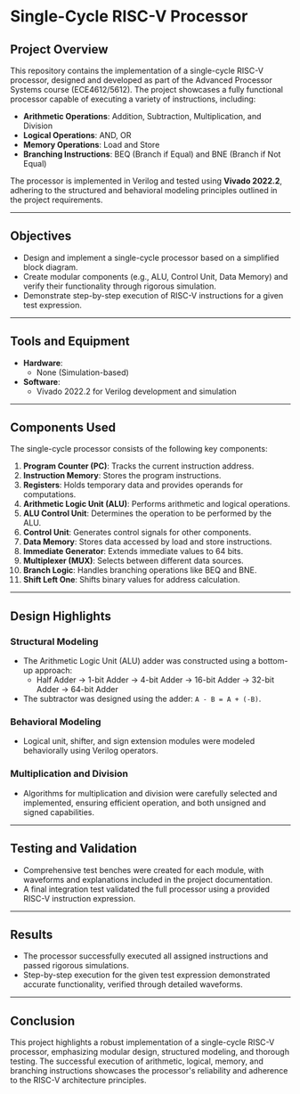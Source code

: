 # Single-Cycle RISC-V Processor

## Project Overview
This repository contains the implementation of a single-cycle RISC-V processor, designed and developed as part of the Advanced Processor Systems course (ECE4612/5612). The project showcases a fully functional processor capable of executing a variety of instructions, including:

- **Arithmetic Operations**: Addition, Subtraction, Multiplication, and Division
- **Logical Operations**: AND, OR
- **Memory Operations**: Load and Store
- **Branching Instructions**: BEQ (Branch if Equal) and BNE (Branch if Not Equal)

The processor is implemented in Verilog and tested using **Vivado 2022.2**, adhering to the structured and behavioral modeling principles outlined in the project requirements.

---

## Objectives
- Design and implement a single-cycle processor based on a simplified block diagram.
- Create modular components (e.g., ALU, Control Unit, Data Memory) and verify their functionality through rigorous simulation.
- Demonstrate step-by-step execution of RISC-V instructions for a given test expression.

---

## Tools and Equipment
- **Hardware**: 
  - None (Simulation-based)
- **Software**:
  - Vivado 2022.2 for Verilog development and simulation

---

## Components Used
The single-cycle processor consists of the following key components:

1. **Program Counter (PC)**: Tracks the current instruction address.
2. **Instruction Memory**: Stores the program instructions.
3. **Registers**: Holds temporary data and provides operands for computations.
4. **Arithmetic Logic Unit (ALU)**: Performs arithmetic and logical operations.
5. **ALU Control Unit**: Determines the operation to be performed by the ALU.
6. **Control Unit**: Generates control signals for other components.
7. **Data Memory**: Stores data accessed by load and store instructions.
8. **Immediate Generator**: Extends immediate values to 64 bits.
9. **Multiplexer (MUX)**: Selects between different data sources.
10. **Branch Logic**: Handles branching operations like BEQ and BNE.
11. **Shift Left One**: Shifts binary values for address calculation.

---

## Design Highlights
### Structural Modeling
- The Arithmetic Logic Unit (ALU) adder was constructed using a bottom-up approach:
  - Half Adder → 1-bit Adder → 4-bit Adder → 16-bit Adder → 32-bit Adder → 64-bit Adder
- The subtractor was designed using the adder: `A - B = A + (-B)`.

### Behavioral Modeling
- Logical unit, shifter, and sign extension modules were modeled behaviorally using Verilog operators.

### Multiplication and Division
- Algorithms for multiplication and division were carefully selected and implemented, ensuring efficient operation, and both unsigned and signed capabilities.

---

## Testing and Validation
- Comprehensive test benches were created for each module, with waveforms and explanations included in the project documentation.
- A final integration test validated the full processor using a provided RISC-V instruction expression.

---

## Results
- The processor successfully executed all assigned instructions and passed rigorous simulations.
- Step-by-step execution for the given test expression demonstrated accurate functionality, verified through detailed waveforms.

---

## Conclusion
This project highlights a robust implementation of a single-cycle RISC-V processor, emphasizing modular design, structured modeling, and thorough testing. The successful execution of arithmetic, logical, memory, and branching instructions showcases the processor's reliability and adherence to the RISC-V architecture principles.

